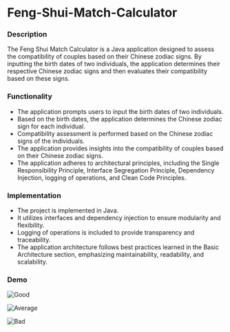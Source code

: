 # Feng-Shui-Match-Calculator

### Description

The Feng Shui Match Calculator is a Java application designed to assess the compatibility of couples based on their Chinese zodiac signs. By inputting the birth dates of two individuals, the application determines their respective Chinese zodiac signs and then evaluates their compatibility based on these signs.

### Functionality

- The application prompts users to input the birth dates of two individuals.
- Based on the birth dates, the application determines the Chinese zodiac sign for each individual.
- Compatibility assessment is performed based on the Chinese zodiac signs of the individuals.
- The application provides insights into the compatibility of couples based on their Chinese zodiac signs.
- The application adheres to architectural principles, including the Single Responsibility Principle, Interface Segregation Principle, Dependency Injection, logging of operations, and Clean Code Principles.

### Implementation

- The project is implemented in Java.
- It utilizes interfaces and dependency injection to ensure modularity and flexibility.
- Logging of operations is included to provide transparency and traceability.
- The application architecture follows best practices learned in the Basic Architecture section, emphasizing maintainability, readability, and scalability.

### Demo
![Good](https://github.com/MateiMadalina/Feng-Shui-Match-Calculator/assets/116349352/1cf8c291-70eb-41ea-8b70-c08f43950586)

![Average](https://github.com/MateiMadalina/Feng-Shui-Match-Calculator/assets/116349352/ea12fd2d-6cc6-4e3e-a6dd-b687f9939369)

![Bad](https://github.com/MateiMadalina/Feng-Shui-Match-Calculator/assets/116349352/65509ee5-d806-46b0-96d7-54f56aac413a)
